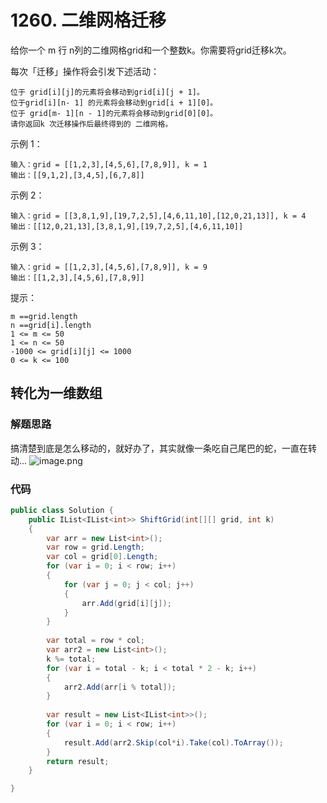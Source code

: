 # 1260. 二维网格迁移
给你一个 m 行 n列的二维网格grid和一个整数k。你需要将grid迁移k次。

每次「迁移」操作将会引发下述活动：
```
位于 grid[i][j]的元素将会移动到grid[i][j + 1]。
位于grid[i][n- 1] 的元素将会移动到grid[i + 1][0]。
位于 grid[m- 1][n - 1]的元素将会移动到grid[0][0]。
请你返回k 次迁移操作后最终得到的 二维网格。
```


示例 1：
```
输入：grid = [[1,2,3],[4,5,6],[7,8,9]], k = 1
输出：[[9,1,2],[3,4,5],[6,7,8]]
```
示例 2：
```
输入：grid = [[3,8,1,9],[19,7,2,5],[4,6,11,10],[12,0,21,13]], k = 4
输出：[[12,0,21,13],[3,8,1,9],[19,7,2,5],[4,6,11,10]]
```
示例 3：
```
输入：grid = [[1,2,3],[4,5,6],[7,8,9]], k = 9
输出：[[1,2,3],[4,5,6],[7,8,9]]
```

提示：
```
m ==grid.length
n ==grid[i].length
1 <= m <= 50
1 <= n <= 50
-1000 <= grid[i][j] <= 1000
0 <= k <= 100
```
## 转化为一维数组
### 解题思路
搞清楚到底是怎么移动的，就好办了，其实就像一条吃自己尾巴的蛇，一直在转动...
![image.png](https://pic.leetcode-cn.com/1623399123-TwkRKe-image.png)

### 代码

```csharp
public class Solution {
    public IList<IList<int>> ShiftGrid(int[][] grid, int k)
    {
        var arr = new List<int>();
        var row = grid.Length;
        var col = grid[0].Length;
        for (var i = 0; i < row; i++)
        {
            for (var j = 0; j < col; j++)
            {
                arr.Add(grid[i][j]);
            }
        }
   
        var total = row * col;
        var arr2 = new List<int>();
        k %= total;
        for (var i = total - k; i < total * 2 - k; i++)
        {
            arr2.Add(arr[i % total]);
        }
        
        var result = new List<IList<int>>();
        for (var i = 0; i < row; i++)
        {
            result.Add(arr2.Skip(col*i).Take(col).ToArray());
        }
        return result;
    }

}
```
